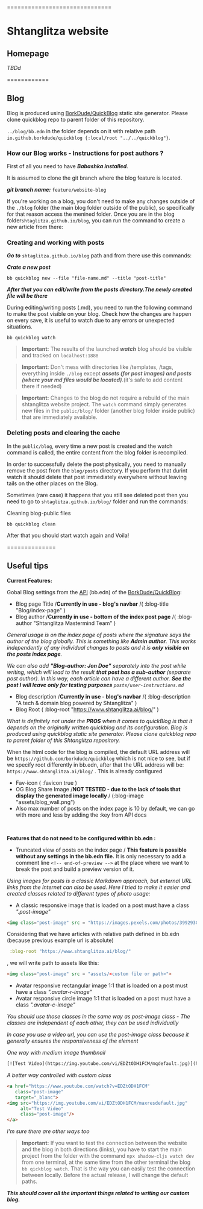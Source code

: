 
==============================
# Shtanglitza website

## Homepage 

*TBDd*

============

## Blog

Blog is produced using [BorkDude/QuickBlog](https://github.com/borkdude/quickblog) static site generator. Please clone quickblog repo to parent folder of this repository.


```../blog/bb.edn``` in the folder depends on it with relative path ` io.github.borkdude/quickblog {:local/root "../../quickblog"}`. 

### How our Blog works - Instructions for post authors ?

First of all you need to have ***Babashka installed***.

It is assumed to clone the git branch where the blog feature is located.

***git branch name:*** `feature/website-blog`

If you're working on a blog, you don't need to make any changes outside of the `./blog` folder (the main blog folder outside of the public), so specifically for that reason access the menined folder.
Once you are in the blog folder`shtaglitza.github.io/blog`, you can run the command to create a new article from there:

### Creating and working with posts

***Go to*** `shtaglitza.github.io/blog` path and from there use this commands:

***Crate a new post***

```babashka 
bb quickblog new --file "file-name.md" --title "post-title"
```
***After that you can edit/write from the posts directory.The newly created file will be there***

During editing/writing posts (.md), you need to run the following command to make the post visible on your blog. Check how the changes are happen on every save, it is useful to watch due to any errors or unexpected situations.

```babashka
bb quickblog watch
```
> **Important:** The results of the launched ***watch*** blog should be visible and tracked on `localhost:1888`

> **Important:** Don't mess with directories like /templates, /tags, everything inside `./blog` except ***assets (for post images) and posts (where your md files would be located)***.(it's safe to add content there if needed)

> **Important:** Changes to the blog do not require a rebuild of the main shtanglitza website project. The `watch` command simply generates new files in the `public/blog/` folder (another blog folder inside public) that are immediately available.

### Deleting posts and clearing the cache

In the `public/blog`, every time a new post is created and the watch command is called, the entire content from the blog folder is recompiled.

In order to successfully delete the post physically, you need to manually remove the post from the `blog/posts` directory. If you perform that durint watch it should delete that post immediately everywhere without leaving tails on the other places on the Blog.

Sometimes (rare case) it happens that you still see deleted post then you need to go to `shtaglitza.github.io/blog/` folder and run the commands:

Cleaning blog-public files
```babashka 
bb quickblog clean 
```
After that you should start watch again and Voila! 

==============

## Useful tips 

**Current Features:**

Gobal Blog settings from the [API](https://github.com/borkdude/quickblog/blob/main/src/quickblog/api.clj) (bb.edn) of the [BorkDude/QuickBlog](https://github.com/borkdude/quickblog):

- Blog page Title /**Currently in use - blog's navbar** /( :blog-title "Blog/index-page" )
- Blog author /**Currently in use - bottom of the index post page** /( :blog-author "Shtanglitza Mastermind Team" )
 
 <em>General usage is on the index page of posts where the signature says the author of the blog globally. This is something like **Admin author**. This works independently of any individual changes to posts and it is **only visible on the posts index page**. 

We can also add **"Blog-author: Jon Doe"** separately into the post while writing, which will lead to the result **that post has a sub-author** (separate post author).
In this way, each article can have a different author.
***See the post I will leave only for testing purposes*** `posts/user-instructions.md`
</em>

- Blog description  /**Currently in use - blog's navbar** /( :blog-description "A tech & domain blog powered by Shtanglitza" )
- Blog Root ( :blog-root "https://www.shtanglitza.ai/blog/"  ) 

<em> What is definitely not under the **PROS** when it comes to quickBlog is that it depends on the originally written quickblog and its configuration. Blog is produced using quickblog static site generator. Please clone quickblog repo to parent folder of this Shtanglitza repository.</em>


When the html code for the blog is compiled, the default URL address will be `https://github.com/borkdude/quickblog` which is not nice to see, but if we specify root differently in bb.edn, after that the URL address will be: `https://www.shtanglitza.ai/blog/` . This is already configured

- Fav-icon ( :favicon true )
- OG Blog Share Image /**NOT TESTED - due to the lack of tools that display the generated image locally** / (:blog-image "assets/blog_wall.png")
- Also max number of posts on the index page is 10 by default, we can go with more and less by adding the :key from API docs
<br />

**Features that do not need to be configured within bb.edn :**

- Truncated view of posts on the index page / **This feature is possible without any settings in the bb.edn file.** It is only necessary to add a comment line `<!-- end-of-preview -->` at the place where we want to break the post and build a preview version of it.

<em>Using images for posts is a classic Markdown approach, but external URL links from the Internet can also be used. Here I tried to make it easier and created classes related to different types of photo usage:</em>

- A classic responsive image that is loaded on a post must have a class <em> ".post-image" </em>

```html
<img class="post-image" src = "https://images.pexels.com/photos/3992930/pexels-photo-3992930.jpeg?auto=compress&cs=tinysrgb&w=1260&h=750&dpr=2">
```
Considering that we have articles with relative path defined in bb.edn (because previous example url is absolute)

```clojure
 :blog-root "https://www.shtanglitza.ai/blog/"
 ```
, we will write path to assets like this:
```html
<img class="post-image" src = "assets/<custom file or path>">
```


- Avatar responsive rectangular image 1:1 that is loaded on a post must have a class <em> ".avatar-r-image" </em>
- Avatar responsive circle image 1:1 that is loaded on a post must have a class <em> ".avatar-c-image" </em>

*You should use those classes in the same way as post-image class - The classes are independent of each other, they can be used individually*


*In case you use a video url, you can use the post-image class because it generally ensures the responsiveness of the element*

*One way with medium image thumbnail*
```html
[![Test Video](https://img.youtube.com/vi/EDZtODH1FCM/mqdefault.jpg)](https://www.youtube.com/watch?v=EDZtODH1FCM)
```

*A better way controlled with custom class*

```html
<a href="https://www.youtube.com/watch?v=EDZtODH1FCM"
   class="post-image"
   target="_blanc">
<img src="https://img.youtube.com/vi/EDZtODH1FCM/maxresdefault.jpg" 
     alt="Test Video" 
     class="post-image"/>
</a>
```
*I'm sure there are other ways too*

> **Important:** If you want to test the connection between the website and the blog in both directions (links), you have to start the main project from the folder with the command `npx shadow-cljs watch dev` from one terminal, at the same time from the other terminal the blog `bb qickblog watch`.
That is the way you can easily test the connection between locally. Before the actual release, I will change the default paths.

 ***This should cover all the important things related to writing our custom blog.***












